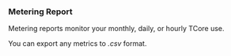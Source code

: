 ### Metering Report

Metering reports monitor your monthly, daily, or hourly TCore use. 

You can export any metrics to *.csv* format.
